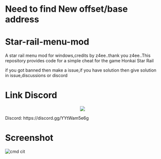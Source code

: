 # Need to find New offset/base address

# Star-rail-menu-mod
A star rail menu mod for windows,credits by z4ee..thank you z4ee..This repository provides code for a simple cheat for the game Honkai Star Rail

if you got banned then make a issue,if you have solution then give solution in issue,discussions or discord
# Link Discord
<p align="center">
	<a href="https://discord.gg/YYtWam5e6g"><img src="https://img.shields.io/discord/1106494804491259984?label=Discord&logo=discord&style=for-the-badge&color=blueviolet"></a>
</p>
Discord: https://discord.gg/YYtWam5e6g

# Screenshot


![cmd cit](https://github.com/rajapipis/Star-rail-menu-mod/assets/133135016/fd69b25b-154c-4cb0-8b55-1f9a7aa0ab4a)
